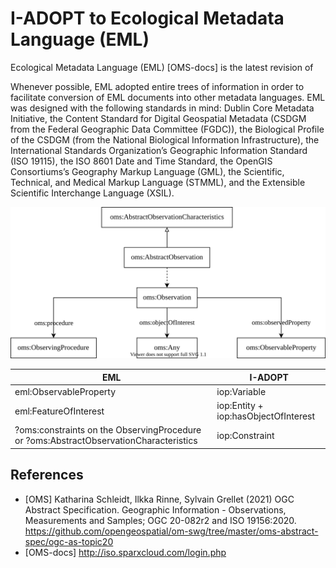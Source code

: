 # I-ADOPT to Ecological Metadata Language (EML)

Ecological Metadata Language (EML) [OMS-docs] is the latest revision of 

Whenever possible, EML adopted entire trees of information in order to facilitate conversion of EML documents into other metadata languages. EML was designed with the following standards in mind: Dublin Core Metadata Initiative, the Content Standard for Digital Geospatial Metadata (CSDGM from the Federal Geographic Data Committee (FGDC)), the Biological Profile of the CSDGM (from the National Biological Information Infrastructure), the International Standards Organization’s Geographic Information Standard (ISO 19115), the ISO 8601 Date and Time Standard, the OpenGIS Consortiums’s Geography Markup Language (GML), the Scientific, Technical, and Medical Markup Language (STMML), and the Extensible Scientific Interchange Language (XSIL).

![OMS overview](./gfx/oms.svg)

| EML                    | I-ADOPT                                               |
|------------------------|-------------------------------------------------------|
| eml:ObservableProperty | iop:Variable                                          |
| eml:FeatureOfInterest  | iop:Entity + iop:hasObjectOfInterest                  |
| ?oms:constraints on the ObservingProcedure or ?oms:AbstractObservationCharacteristics | iop:Constraint                                          |

## References

* [OMS] Katharina Schleidt, Ilkka Rinne, Sylvain Grellet (2021) OGC Abstract Specification. Geographic Information - Observations, Measurements and Samples; OGC 20-082r2 and ISO 19156:2020. https://github.com/opengeospatial/om-swg/tree/master/oms-abstract-spec/ogc-as-topic20
* [OMS-docs] http://iso.sparxcloud.com/login.php
